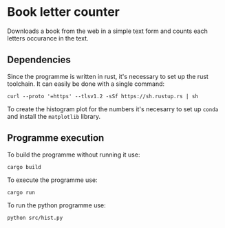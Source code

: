 # Book letter counter

Downloads a book from the web in a simple text form and counts each letters occurance in the text.

## Dependencies

Since the programme is written in rust, it's necessary to set up the rust toolchain. It can easily be done with a single command:

```
curl --proto '=https' --tlsv1.2 -sSf https://sh.rustup.rs | sh
```

To create the histogram plot for the numbers it's necesarry to set up `conda` and install the `matplotlib` library.

## Programme execution

To build the programme without running it use:

`cargo build`

To execute the programme use:

`cargo run`

To run the python programme use:

`python src/hist.py`
